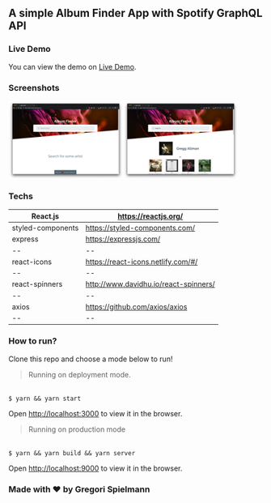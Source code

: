## A simple Album Finder App with Spotify GraphQL API

### Live Demo

You can view the demo on [Live Demo](https://album-finder-spotify.netlify.com/).

### Screenshots

<div style="display: flex; flex-direction: row; width: 100%">
  <img src="./screenshots/screenshot0.png" width="45%"></img>
  <img src="./screenshots/screenshot1.png" width="45%"></img>
</div>

### Techs

| React.js          | https://reactjs.org/                  |
| ----------------- | ------------------------------------- |
| styled-components | https://styled-components.com/        |
| express           | https://expressjs.com/                |
| --                | --                                    |
| react-icons       | https://react-icons.netlify.com/#/    |
| --                | --                                    |
| react-spinners    | http://www.davidhu.io/react-spinners/ |
| --                | --                                    |
| axios             | https://github.com/axios/axios        |
| --                | --                                    |

### How to run?

Clone this repo and choose a mode below to run!

> Running on deployment mode.<br />

```

$ yarn && yarn start

```

Open [http://localhost:3000](http://localhost:3000) to view it in the browser.

> Running on production mode

```

$ yarn && yarn build && yarn server

```

Open [http://localhost:9000](http://localhost:9000) to view it in the browser.

### Made with :heart: by Gregori Spielmann
